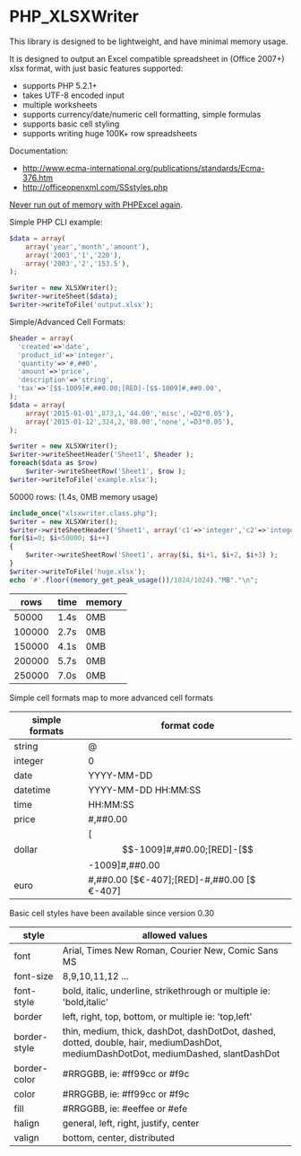 PHP_XLSXWriter
==============

This library is designed to be lightweight, and have minimal memory usage.

It is designed to output an Excel compatible spreadsheet in (Office 2007+) xlsx format, with just basic features supported:
* supports PHP 5.2.1+
* takes UTF-8 encoded input
* multiple worksheets
* supports currency/date/numeric cell formatting, simple formulas
* supports basic cell styling
* supports writing huge 100K+ row spreadsheets

Documentation: 
* http://www.ecma-international.org/publications/standards/Ecma-376.htm
* http://officeopenxml.com/SSstyles.php

[Never run out of memory with PHPExcel again](https://github.com/mk-j/PHP_XLSXWriter).

Simple PHP CLI example:
```php
$data = array(
    array('year','month','amount'),
    array('2003','1','220'),
    array('2003','2','153.5'),
);

$writer = new XLSXWriter();
$writer->writeSheet($data);
$writer->writeToFile('output.xlsx');
```

Simple/Advanced Cell Formats:
```php
$header = array(
  'created'=>'date',
  'product_id'=>'integer',
  'quantity'=>'#,##0',
  'amount'=>'price',
  'description'=>'string',
  'tax'=>'[$$-1009]#,##0.00;[RED]-[$$-1009]#,##0.00',
);
$data = array(
    array('2015-01-01',873,1,'44.00','misc','=D2*0.05'),
    array('2015-01-12',324,2,'88.00','none','=D3*0.05'),
);

$writer = new XLSXWriter();
$writer->writeSheetHeader('Sheet1', $header );
foreach($data as $row)
	$writer->writeSheetRow('Sheet1', $row );
$writer->writeToFile('example.xlsx');
```

50000 rows: (1.4s, 0MB memory usage)
```php
include_once("xlsxwriter.class.php");
$writer = new XLSXWriter();
$writer->writeSheetHeader('Sheet1', array('c1'=>'integer','c2'=>'integer','c3'=>'integer','c4'=>'integer') );
for($i=0; $i<50000; $i++)
{
    $writer->writeSheetRow('Sheet1', array($i, $i+1, $i+2, $i+3) );
}
$writer->writeToFile('huge.xlsx');
echo '#'.floor((memory_get_peak_usage())/1024/1024)."MB"."\n";
```
| rows   | time | memory |
| ------ | ---- | ------ |
|  50000 | 1.4s | 0MB    |
| 100000 | 2.7s | 0MB    |
| 150000 | 4.1s | 0MB    |
| 200000 | 5.7s | 0MB    |
| 250000 | 7.0s | 0MB    |

Simple cell formats map to more advanced cell formats

| simple formats | format code |
| ---------- | ---- |
| string   | @ |
| integer  | 0 |
| date     | YYYY-MM-DD |
| datetime | YYYY-MM-DD HH:MM:SS |
| time     | HH:MM:SS |
| price    | #,##0.00 |
| dollar   | [$$-1009]#,##0.00;[RED]-[$$-1009]#,##0.00 |
| euro     | #,##0.00 [$€-407];[RED]-#,##0.00 [$€-407] |


Basic cell styles have been available since version 0.30

| style        | allowed values |
| ------------ | ---- |
| font         | Arial, Times New Roman, Courier New, Comic Sans MS |
| font-size    | 8,9,10,11,12 ... |
| font-style   | bold, italic, underline, strikethrough or multiple ie: 'bold,italic' |
| border       | left, right, top, bottom,   or multiple ie: 'top,left' |
| border-style | thin, medium, thick, dashDot, dashDotDot, dashed, dotted, double, hair, mediumDashDot, mediumDashDotDot, mediumDashed, slantDashDot |
| border-color | #RRGGBB, ie: #ff99cc or #f9c |
| color        | #RRGGBB, ie: #ff99cc or #f9c |
| fill         | #RRGGBB, ie: #eeffee or #efe |
| halign       | general, left, right, justify, center |
| valign       | bottom, center, distributed |


